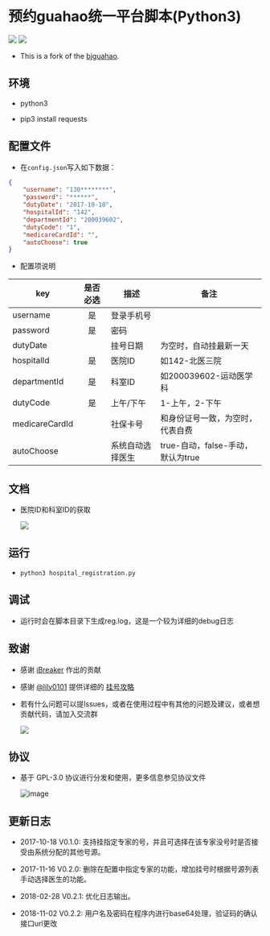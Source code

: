# 预约guahao统一平台脚本(Python3)

![](https://img.shields.io/badge/Language-Python3-007fc0.svg)
![](https://img.shields.io/badge/License-GPLv3-000000.svg)

- This is a fork of the [bjguahao](https://github.com/iBreaker/bjguahao).

## 环境

- python3

- pip3 install requests

## 配置文件

- 在`config.json`写入如下数据：

```json
{
    "username": "130********",
    "password": "******",
    "dutyDate": "2017-10-18",
    "hospitalId": "142",
    "departmentId": "200039602",
    "dutyCode": "1",
    "medicareCardId": "",
    "autoChoose": true
}
```

- 配置项说明

| key            | 是否必选 | 描述             | 备注                              |
|----------------|:--------:|------------------|-----------------------------------|
| username       |    是    | 登录手机号       |                                   |
| password       |    是    | 密码             |                                   |
| dutyDate       |          | 挂号日期         | 为空时，自动挂最新一天            |
| hospitalId     |    是    | 医院ID           | 如142-北医三院                    |
| departmentId   |    是    | 科室ID           | 如200039602-运动医学科            |
| dutyCode       |    是    | 上午/下午        | 1-上午，2-下午                    |
| medicareCardId |          | 社保卡号         | 和身份证号一致，为空时，代表自费  |
| autoChoose     |          | 系统自动选择医生 | true-自动，false-手动，默认为true |

## 文档

- 医院ID和科室ID的获取

    ![](https://github.com/wzhvictor/bjguahao/raw/master/img/get_id.png)

## 运行

- ```python3 hospital_registration.py```

## 调试

- 运行时会在脚本目录下生成reg.log，这是一个较为详细的debug日志

## 致谢

- 感谢 [iBreaker](https://github.com/iBreaker) 作出的贡献

- 感谢 [@lily0101](https://github.com/lily0101) 提供详细的 [挂号攻略](tips.md)

- 若有什么问题可以提Issues，或者在使用过程中有其他的问题及建议，或者想贡献代码，请加入交流群

    ![](https://github.com/wzhvictor/bjguahao/raw/master/img/qrcode.png)

## 协议

- 基于 GPL-3.0 协议进行分发和使用，更多信息参见协议文件

    ![image](https://www.gnu.org/graphics/gplv3-127x51.png)

## 更新日志

- 2017-10-18 V0.1.0: 支持挂指定专家的号，并且可选择在该专家没号时是否接受由系统分配的其他号源。

- 2017-11-16 V0.2.0: 删除在配置中指定专家的功能，增加挂号时根据号源列表手动选择医生的功能。

- 2018-02-28 V0.2.1: 优化日志输出。

- 2018-11-02 V0.2.2: 用户名及密码在程序内进行base64处理，验证码的确认接口url更改
